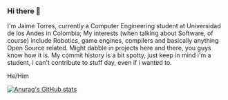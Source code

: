 ### Hi there 👋

I'm Jaime Torres, currently a Computer Engineering student at Universidad de los Andes in Colombia; My interests (when talking about Software, of course) include Robotics, game engines, compilers and basically anything Open Source related. Might dabble in projects here and there, you guys know how it is. My commit history is a bit spotty, just keep in mind i'm a student, i can't contribute to stuff day, even if i wanted to.

He/Him

[![Anurag's GitHub stats](https://github-readme-stats.vercel.app/api?username=xaurdesu&count_private=true&theme=dracula)](https://github.com/anuraghazra/github-readme-stats)

<!--
**XaurDesu/XaurDesu** is a ✨ _special_ ✨ repository because its `README.md` (this file) appears on your GitHub profile.

Here are some ideas to get you started:

- 🔭 I’m currently working on ...
- 🌱 I’m currently learning ...
- 👯 I’m looking to collaborate on ...
- 🤔 I’m looking for help with ...
- 💬 Ask me about ...
- 📫 How to reach me: ...
- 😄 Pronouns: ...
- ⚡ Fun fact: ...
-->
